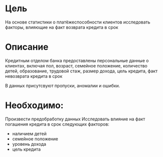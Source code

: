 # Цель
На основе статистики о платёжеспособности клиентов исследовать факторы, влияющие на факт возврата кредита в срок

# Описание
Кредитным отделом банка предоставлены персональные данные о клиентах, включая пол, возраст, семейное положение, количество детей, образование, трудовой стаж, размер дохода, цель кредита, факт невозврата кредита в срок

В данных присутсвуют пропуски, аномалии и ошибки.

# Необходимо:
Произвести предобработку данных
Исследовать влияние на факт погашения кредита в срок следующих факторов:
- наличием детей
- семейное положение
- уровень дохода
- цель кредита
